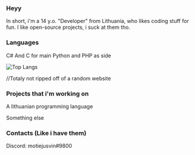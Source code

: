 ### Heyy
    
  In short, i'm a 14 y.o. "Developer" from Lithuania, who likes coding stuff for fun. I like open-source projects, i suck at them tho.

### Languages
  C# And C for main
  Python and PHP as side
  
  
![Top Langs](https://github-readme-stats.vercel.app/api/top-langs/?username=motiejusvin&theme=tokyonight)

  //Totaly not ripped off of a random website
### Projects that i'm working on
   A lithuanian programming language
   
   Something else
### Contacts (Like i have them)
   Discord: motiejusvin#9800
